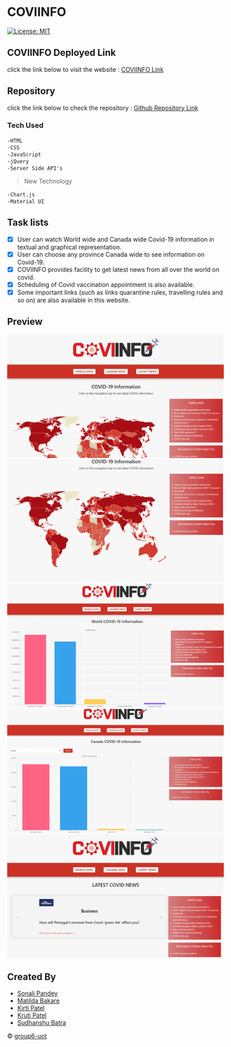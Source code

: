 # COVIINFO

[![License: MIT](https://img.shields.io/badge/License-MIT-yellow.svg)](https://opensource.org/licenses/MIT)

## COVIINFO Deployed Link
click the link below to visit the website : [COVIINFO Link](https://group6-uot.github.io/uot-project1-group6/)

## Repository
click the link below to check the repository : [Github Repository Link](https://github.com/Group6-UoT/uot-project1-group6)

### Tech Used
    -HTML 
    -CSS
    -JavaScript
    -jQuery
    -Server Side API's
    
>New Technology
    
    -Chart.js
    -Material UI

## Task lists
- [x] User can watch World wide and Canada wide Covid-19 information in textual and graphical representation.
- [x] User can choose any province Canada wide to see information on Covid-19.
- [x] COVIINFO provides facility to get latest news from all over the world on covid.
- [x] Scheduling of Covid vaccination appointment is also available.
- [x] Some important links (such as links quarantine rules, travelling rules and so on) are also available in this website.

## Preview
![alt screenshot1](/assets/images/img1.png)
![alt screenshot1](/assets/images/img2.png)
![alt screenshot1](/assets/images/img3.png)
![alt screenshot1](/assets/images/img4.png)
![alt screenshot1](/assets/images/img5.png)

## Created By
* [Sonali Pandey](https://github.com/sonali-pandey)
* [Matilda Bakare](https://github.com/matildabakare)
* [Kirti Patel](https://github.com/kirti18patel)
* [Kruti Patel](https://github.com/krutipatel07)
* [Sudhanshu Batra](https://github.com/sudbatra)

© [group6-uot]()
